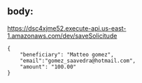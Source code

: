 


## body:

https://dsc4xjme52.execute-api.us-east-1.amazonaws.com/dev/saveSolicitude


    {
        "beneficiary": "Matteo gomez",
        "email":"gomez_saavedra@hotmail.com",
        "amount": "100.00"
    }

